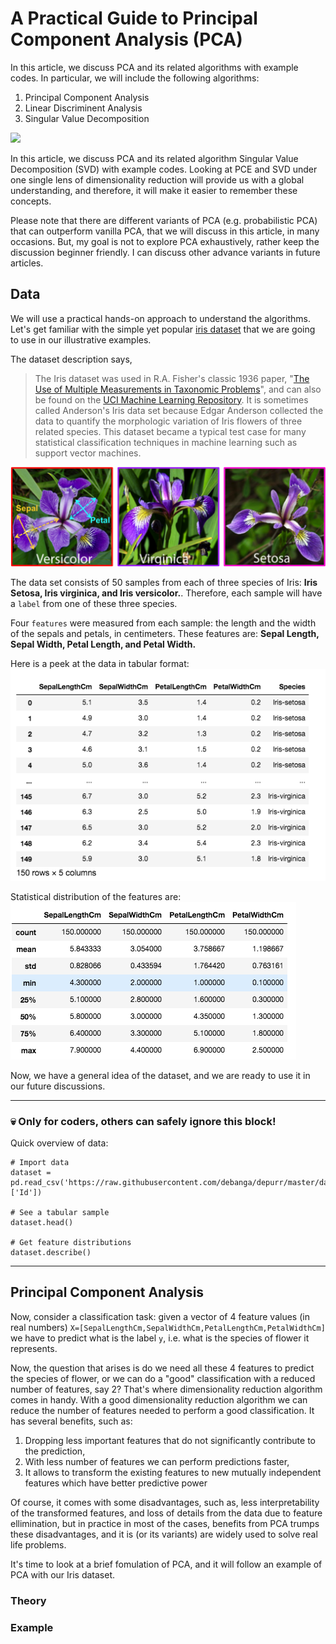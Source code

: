 # A Practical Guide to Principal Component Analysis (PCA)

In this article, we discuss PCA and its related algorithms with example codes. In particular, we will include the following algorithms:
1. Principal Component Analysis
2. Linear Discriminent Analysis
3. Singular Value Decomposition

![](https://c1.wallpaperflare.com/preview/270/321/283/block-chain-data-records-concept-system-communication.jpg)

In this article, we discuss PCA and its related algorithm Singular Value Decomposition (SVD) with example codes. Looking at PCE and SVD under one single lens of dimensionality reduction will provide us with a global understanding, and therefore, it will make it easier to remember these concepts.

Please note that there are different variants of PCA (e.g. probabilistic PCA) that can outperform vanilla PCA, that we will discuss in this article, in many occasions. But, my goal is not to explore PCA exhaustively, rather keep the discussion beginner friendly. I can discuss other advance variants in future articles.



## Data

We will use a practical hands-on approach to understand the algorithms. Let's get familiar with the simple yet popular [iris dataset](https://www.kaggle.com/arshid/iris-flower-dataset) that we are going to use in our illustrative examples.

The dataset description says,
> The Iris dataset was used in R.A. Fisher's classic 1936 paper, "[The Use of Multiple Measurements in Taxonomic Problems](http://rcs.chemometrics.ru/Tutorials/classification/Fisher.pdf)", and can also be found on the [UCI Machine Learning Repository](http://archive.ics.uci.edu/ml/). It is sometimes called Anderson's Iris data set because Edgar Anderson collected the data to quantify the morphologic variation of Iris flowers of three related species. This dataset became a typical test case for many statistical classification techniques in machine learning such as support vector machines.

![](https://raw.githubusercontent.com/debanga/depurr/master/images/iris.png)

The data set consists of 50 samples from each of three species of Iris: **Iris Setosa, Iris virginica, and Iris versicolor.**. Therefore, each sample will have a ```label``` from one of these three species.

Four ```features``` were measured from each sample: the length and the width of the sepals and petals, in centimeters. These features are: **Sepal Length, Sepal Width, Petal Length, and Petal Width.**

Here is a peek at the data in tabular format:
![](https://raw.githubusercontent.com/debanga/depurr/master/images/iris-table.png)

Statistical distribution of the features are:
![](https://raw.githubusercontent.com/debanga/depurr/master/images/iris-dist.png)

Now, we have a general idea of the dataset, and we are ready to use it in our future discussions.


---
### 💀 Only for coders, others can safely ignore this block! 

Quick overview of data:
 
```
# Import data
dataset = pd.read_csv('https://raw.githubusercontent.com/debanga/depurr/master/datasets/Iris.csv').drop(columns=['Id'])

# See a tabular sample
dataset.head()

# Get feature distributions
dataset.describe()
```
---

## Principal Component Analysis

Now, consider a classification task: given a vector of 4 feature values (in real numbers) ```X=[SepalLengthCm,SepalWidthCm,PetalLengthCm,PetalWidthCm]``` we have to predict what is the label ```y```, i.e. what is the species of flower it represents.  

Now, the question that arises is do we need all these 4 features to predict the species of flower, or we can do a "good" classification with a reduced number of features, say 2? That's where dimensionality reduction algorithm comes in handy. With a good dimensionality reduction algorithm we can reduce the number of features needed to perform a good classification. It has several benefits, such as:

1. Dropping less important features that do not significantly contribute to the prediction,
2. With less number of features we can perform predictions faster,
3. It allows to transform the existing features to new mutually independent features which have better predictive power

Of course, it comes with some disadvantages, such as, less interpretability of the transformed features, and loss of details from the data due to feature ellimination, but in practice in most of the cases, benefits from PCA trumps these disadvantages, and it is (or its variants) are widely used to solve real life problems. 

It's time to look at a brief fomulation of PCA, and it will follow an example of PCA with our Iris dataset.

### Theory


### Example
